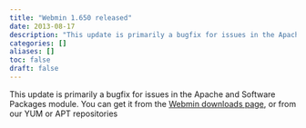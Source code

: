 ```yaml
---
title: "Webmin 1.650 released"
date: 2013-08-17
description: "This update is primarily a bugfix for issues in the Apache and Software Packages module. You can..."
categories: []
aliases: []
toc: false
draft: false
---
```

This update is primarily a bugfix for issues in the Apache and Software Packages module. You can get it from the [Webmin downloads page][1], or from our YUM or APT repositories

  [1]: download.html
